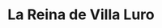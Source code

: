 ---
title: "La Reina de Villa Luro"
url: /ciudad-autonoma-de-buenos-aires/la-reina-de-villa-luro/
shop: pasta
---
